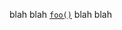 blah blah [`foo()`][__link0] blah blah


 [__cargo_doc2readme_dependencies_info]: ggGkYW0BYXSEG4Y_aNIvScI-G-EsPsQWHGmyGx7Yk486in34G9qox2F54_uTYXKEG0Ze5nw_W_A4G-_5rhVGU1AJG-Ee77zYtHHzGwejKRMP2uX2YWSBgmxhbGxfZmVhdHVyZXNlMC4wLjA
 [__link0]: https://docs.rs/all_features/0.0.0/all_features/?search=foo
